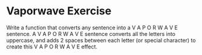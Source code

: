 # Vaporwave Exercise
Write a function that converts any sentence into a V A P O R W A V E sentence.
A V A P O R W A V E sentence converts all the letters into uppercase, and adds 2
spaces between each letter (or special character) to create this V A P O R W A V E
effect.
